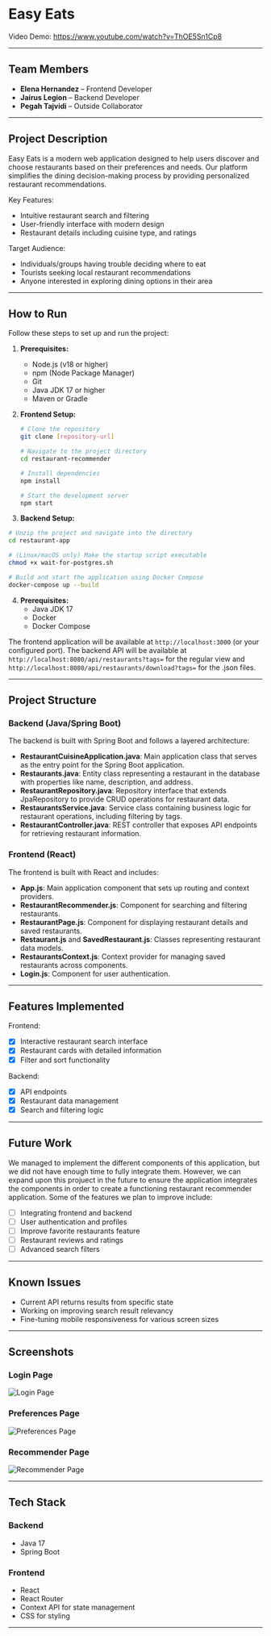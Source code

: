 # Easy Eats

Video Demo: https://www.youtube.com/watch?v=ThOE5Sn1Cp8

---

## Team Members

- **Elena Hernandez** – Frontend Developer
- **Jairus Legion** – Backend Developer
- **Pegah Tajvidi** – Outside Collaborator

---

## Project Description

Easy Eats is a modern web application designed to help users discover and choose restaurants based on their preferences and needs. Our platform simplifies the dining decision-making process by providing personalized restaurant recommendations.

Key Features:
- Intuitive restaurant search and filtering
- User-friendly interface with modern design
- Restaurant details including cuisine type, and ratings

Target Audience:
- Individuals/groups having trouble deciding where to eat
- Tourists seeking local restaurant recommendations
- Anyone interested in exploring dining options in their area

---

## How to Run

Follow these steps to set up and run the project:

1. **Prerequisites:**
   - Node.js (v18 or higher)
   - npm (Node Package Manager)
   - Git
   - Java JDK 17 or higher
   - Maven or Gradle

2. **Frontend Setup:**
   ```bash
   # Clone the repository
   git clone [repository-url]
   
   # Navigate to the project directory
   cd restaurant-recommender
   
   # Install dependencies
   npm install
   
   # Start the development server
   npm start
   ```

3. **Backend Setup:**
```bash
# Unzip the project and navigate into the directory
cd restaurant-app

# (Linux/macOS only) Make the startup script executable
chmod +x wait-for-postgres.sh

# Build and start the application using Docker Compose
docker-compose up --build
```

4. **Prerequisites:**
   - Java JDK 17
   - Docker
   - Docker Compose

The frontend application will be available at `http://localhost:3000` (or your configured port).
The backend API will be available at `http://localhost:8080/api/restaurants?tags=` for the regular view and `http://localhost:8080/api/restaurants/download?tags=` for the .json files.

---

## Project Structure

### Backend (Java/Spring Boot)

The backend is built with Spring Boot and follows a layered architecture:

- **RestaurantCuisineApplication.java**: Main application class that serves as the entry point for the Spring Boot application.
- **Restaurants.java**: Entity class representing a restaurant in the database with properties like name, description, and address.
- **RestaurantRepository.java**: Repository interface that extends JpaRepository to provide CRUD operations for restaurant data.
- **RestaurantsService.java**: Service class containing business logic for restaurant operations, including filtering by tags.
- **RestaurantController.java**: REST controller that exposes API endpoints for retrieving restaurant information.

### Frontend (React)

The frontend is built with React and includes:

- **App.js**: Main application component that sets up routing and context providers.
- **RestaurantRecommender.js**: Component for searching and filtering restaurants.
- **RestaurantPage.js**: Component for displaying restaurant details and saved restaurants.
- **Restaurant.js** and **SavedRestaurant.js**: Classes representing restaurant data models.
- **RestaurantsContext.js**: Context provider for managing saved restaurants across components.
- **Login.js**: Component for user authentication.

---

## Features Implemented

Frontend:
- [x] Interactive restaurant search interface
- [x] Restaurant cards with detailed information
- [x] Filter and sort functionality

Backend:
- [x] API endpoints
- [x] Restaurant data management
- [x] Search and filtering logic

---

## Future Work
We managed to implement the different components of this application, but we did not have enough time to fully integrate them. However, we can expand upon this projuect in the future to ensure the application integrates the components in order to create a functioning restaurant recommender application. Some of the features we plan to improve include:

- [ ] Integrating frontend and backend
- [ ] User authentication and profiles
- [ ] Improve favorite restaurants feature
- [ ] Restaurant reviews and ratings
- [ ] Advanced search filters

---

## Known Issues

- Current API returns results from specific state
- Working on improving search result relevancy
- Fine-tuning mobile responsiveness for various screen sizes

---

## Screenshots

### Login Page
![Login Page](public/screenshots/login_img.png)

### Preferences Page
![Preferences Page](public/screenshots/preferences_img.png)

### Recommender Page
![Recommender Page](public/screenshots/recommender_img.png)

---

## Tech Stack

### Backend
- Java 17
- Spring Boot

### Frontend
- React
- React Router
- Context API for state management
- CSS for styling

---
